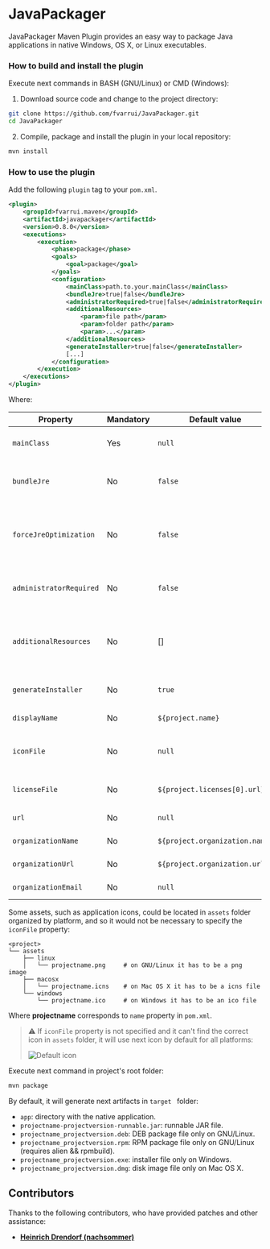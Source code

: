 # JavaPackager
JavaPackager Maven Plugin provides an easy way to package Java applications in native Windows, OS X, or Linux executables.

### How to build and install the plugin

Execute next commands in BASH (GNU/Linux) or CMD (Windows):

1. Download source code and change to the project directory:

```bash
git clone https://github.com/fvarrui/JavaPackager.git
cd JavaPackager
```

2. Compile, package and install the plugin in your local repository:

```bash
mvn install
```

### How to use the plugin

Add the following `plugin` tag to your `pom.xml`.

```xml
<plugin>
    <groupId>fvarrui.maven</groupId>
    <artifactId>javapackager</artifactId>
    <version>0.8.0</version>
    <executions>
        <execution>
            <phase>package</phase>
            <goals>
                <goal>package</goal>
            </goals>
            <configuration>
                <mainClass>path.to.your.mainClass</mainClass>
                <bundleJre>true|false</bundleJre>
                <administratorRequired>true|false</administratorRequired>
                <additionalResources>
                    <param>file path</param>
                    <param>folder path</param>
                    <param>...</param>
                </additionalResources>
                <generateInstaller>true|false</generateInstaller>        
                [...]
            </configuration>
        </execution>
    </executions>
</plugin>
```

Where:

| Property                | Mandatory | Default value                  | Description                                                 |
| ----------------------- | --------- | ------------------------------ | ----------------------------------------------------------- |
| `mainClass`             | Yes       | `null`                         | Full path to your app main class.                           |
| `bundleJre`             | No        | `false`                        | Embed a customized JRE with the app.                        |
| `forceJreOptimization`  | No        | `false`                        | If JDK version < 13, it will try to reduce the bundled JRE. |
| `administratorRequired` | No        | `false`                        | If true, app will run with administrator privileges.        |
| `additionalResources`   | No        | []                             | Additional files and folders to include in the bundled app. |
| `generateInstaller`     | No        | `true`                         | Generate an installer for the app.                          |
| `displayName`           | No        | `${project.name}`              | App name to show.                                           |
| `iconFile`              | No        | `null`                         | Path to the app icon file (PNG, ICO or ICNS).               |
| `licenseFile`           | No        | `${project.licenses[0].url}`   | Path to project license file.                               |
| `url`                   | No        | `null`                         | App website URL.                                            |
| `organizationName`      | No        | `${project.organization.name}` | Organization name.                                          |
| `organizationUrl`       | No        | `${project.organization.url}`  | Organization website URL.                                   |
| `organizationEmail`     | No        | `null`                         | Organization email.                                         |

Some assets, such as application icons, could be located in `assets` folder organized by platform, and so it would not be necessary to specify the `iconFile` property:

```
<project>
└── assets
	├── linux
	│   └── projectname.png		# on GNU/Linux it has to be a png image
	├── macosx
	│   └── projectname.icns	# on Mac OS X it has to be a icns file
	└── windows
	    └── projectname.ico		# on Windows it has to be an ico file
```

Where **projectname** corresponds to `name` property in `pom.xml`.

> :warning: If `iconFile` property is not specified and it can't find the correct icon in `assets` folder, it will use next icon by default for all platforms:
>
> ![Default icon](https://raw.githubusercontent.com/fvarrui/JavaPackager/master/src/main/resources/linux/default-icon.png)

Execute next command in project's root folder:

```bash
mvn package
```

By default, it will generate next artifacts in `target ` folder:

- `app`: directory with the native application.
- `projectname-projectversion-runnable.jar`: runnable JAR file.
- `projectname_projectversion.deb`: DEB package file only on GNU/Linux. 
- `projectname_projectversion.rpm`: RPM package file only on GNU/Linux (requires alien && rpmbuild).
- `projectname_projectversion.exe`: installer file only on Windows.
- `projectname_projectversion.dmg`: disk image file only on Mac OS X.

## Contributors

Thanks to the following contributors, who have provided patches and other assistance:

* **[Heinrich Drendorf (nachsommer)](https://github.com/nachsommer)**
